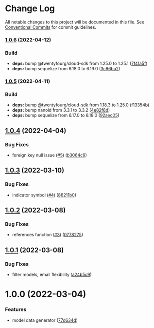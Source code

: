 # Change Log

All notable changes to this project will be documented in this file.
See [Conventional Commits](https://conventionalcommits.org) for commit guidelines.

### [1.0.6](https://github.com/twentyfourg/developer-sdk/compare/@twentyfourg-developer-sdk/model-data-generator@1.0.5...@twentyfourg-developer-sdk/model-data-generator@1.0.6) (2022-04-12)


### Build

* **deps:** bump @twentyfourg/cloud-sdk from 1.25.0 to 1.25.1 ([7f41a5f](https://github.com/twentyfourg/developer-sdk/commit/7f41a5f557d99dfb8830862c7e4c62b79dcc4ae0))
* **deps:** bump sequelize from 6.18.0 to 6.19.0 ([3c66ba2](https://github.com/twentyfourg/developer-sdk/commit/3c66ba298266541a03cc1c9b66f8cd883a901d81))



### [1.0.5](https://github.com/twentyfourg/developer-sdk/compare/@twentyfourg-developer-sdk/model-data-generator@1.0.4...@twentyfourg-developer-sdk/model-data-generator@1.0.5) (2022-04-11)


### Build

* **deps:** bump @twentyfourg/cloud-sdk from 1.18.3 to 1.25.0 ([f13354b](https://github.com/twentyfourg/developer-sdk/commit/f13354b3e563c6bbbf0a2b5aa9fa67f804c63971))
* **deps:** bump nanoid from 3.3.1 to 3.3.2 ([4e82f8d](https://github.com/twentyfourg/developer-sdk/commit/4e82f8dab39324e5cfccef2b11aadf1614dbfc4d))
* **deps:** bump sequelize from 6.17.0 to 6.18.0 ([92aec05](https://github.com/twentyfourg/developer-sdk/commit/92aec057bbc15f951f35e44090a9b82c9be8dc9a))



## [1.0.4](https://github.com/twentyfourg/developer-sdk/compare/@twentyfourg-developer-sdk/model-data-generator@1.0.3...@twentyfourg-developer-sdk/model-data-generator@1.0.4) (2022-04-04)


### Bug Fixes

* foreign key null issue ([#5](https://github.com/twentyfourg/developer-sdk/issues/5)) ([b3064c9](https://github.com/twentyfourg/developer-sdk/commit/b3064c93badd66b85351294af8c0cdd454e8dc07))





## [1.0.3](https://github.com/twentyfourg/developer-sdk/compare/@twentyfourg-developer-sdk/model-data-generator@1.0.2...@twentyfourg-developer-sdk/model-data-generator@1.0.3) (2022-03-10)


### Bug Fixes

* indicator symbol ([#4](https://github.com/twentyfourg/developer-sdk/issues/4)) ([88211b0](https://github.com/twentyfourg/developer-sdk/commit/88211b0addc3787bec8cd48d5e26ab10fcc2d875))





## [1.0.2](https://github.com/twentyfourg/developer-sdk/compare/@twentyfourg-developer-sdk/model-data-generator@1.0.1...@twentyfourg-developer-sdk/model-data-generator@1.0.2) (2022-03-08)


### Bug Fixes

* references function ([#3](https://github.com/twentyfourg/developer-sdk/issues/3)) ([0778275](https://github.com/twentyfourg/developer-sdk/commit/07782758fe8412090d4b0b1670f94464c4903359))





## [1.0.1](https://github.com/twentyfourg/developer-sdk/compare/@twentyfourg-developer-sdk/model-data-generator@1.0.0...@twentyfourg-developer-sdk/model-data-generator@1.0.1) (2022-03-08)


### Bug Fixes

* filter models, email flexibility ([a24b5c9](https://github.com/twentyfourg/developer-sdk/commit/a24b5c9ac848c2ab941cb85d27d5db4458a8d382))





# 1.0.0 (2022-03-04)


### Features

* model data generator ([77d634d](https://github.com/twentyfourg/developer-sdk/commit/77d634d8b8f32156b586a9d1dcee592fee89396c))

